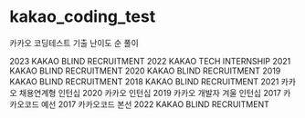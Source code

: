# kakao_coding_test

카카오 코딩테스트 기출 난이도 순 풀이

2023 KAKAO BLIND RECRUITMENT
2022 KAKAO TECH INTERNSHIP
2021 KAKAO BLIND RECRUITMENT
2020 KAKAO BLIND RECRUITMENT
2019 KAKAO BLIND RECRUITMENT
2018 KAKAO BLIND RECRUITMENT
2021 카카오 채용연계형 인턴십
2020 카카오 인턴십
2019 카카오 개발자 겨울 인턴십
2017 카카오코드 예선
2017 카카오코드 본선
2022 KAKAO BLIND RECRUITMENT
